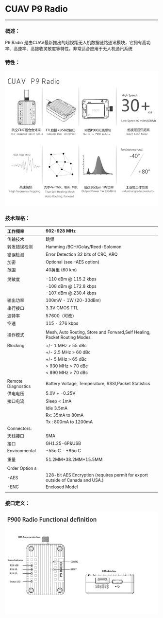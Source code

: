# CUAV P9 Radio

---

### 概述：

P9 Radio 是由CUAV最新推出的超视距无人机数据链路通讯模块，它拥有高功率、高速率、高接收灵敏度等特性，非常适合应用于无人机通讯系统

### 特性：

![](/assets/P900.png)

### 技术规格：

| 工作频率 | 902-928 MHz |
| :--- | :--- |
| 传输技术 | 跳频 |
| 转发错误检测 | Hamming /BCH/Golay/Reed-Solomon |
| 错误检测 | Error Detection 32 bits of CRC, ARQ |
| 加密 | Optional \(see –AES option\) |
| 范围 | 40英里 \(60 km\) |
|  |  |
| 灵敏度 | -110 dBm @ 115.2 kbps |
|  | -108 dBm @ 172.8 kbps |
|  | -107 dBm @ 230.4 kbps |
| 输出功率 | 100mW - 1W \(20-30dBm\) |
| 串行接口 | 3.3V CMOS TTL |
| 波特率 | 57600（可改） |
| 空速 | 115 - 276 kbps |
|  |  |
| 操作模式 | Mesh, Auto Routing, Store and Forward,Self Healing, Packet Routing Modes |
|  |  |
| Blocking | +/- 1 MHz &gt; 55 dBc |
|  | +/- 2.5 MHz &gt; 60 dBc |
|  | +/- 5 MHz &gt; 65 dBc |
|  | &gt; 930 MHz &gt; 70 dBc |
|  | &lt; 890 MHz &gt; 70 dBc |
|  |  |
| Remote Diagnostics | Battery Voltage, Temperature, RSSI,Packet Statistics |
| 供电电压 | 5.0V + -0.25V |
| 接口电流 | Sleep &lt; 1mA |
|  | Idle 3.5mA |
|  | Rx: 35mA to 80mA |
|  | Tx : 800mA to 1200mA |
| Connectors: |  |
| 天线接口 | SMA |
| 接口 | GH1.25-6P&USB |
| Environmental | -55o C - +85o C |
|  |  |
| 重量 | 51.2MM\*38.2MM\*15.5MM |
|  |  |
| Order Option s |  |
| -AES | 128-bit AES Encryption \(requires permit for export outside of Canada and USA.\) |
| -ENC | Enclosed Model |
|  |  |

### 接口定义：

![](/assets/900接口定义.png)

